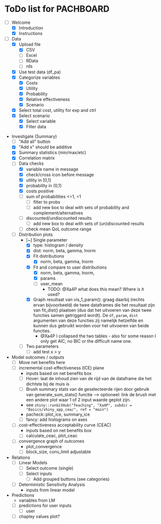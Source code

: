 # ToDo list for PACHBOARD

- [ ] Welcome
    - [x] Introduction
    - [x] Instructions
- [ ] Data
    - [x] Upload file
        - [x] CSV
        - [ ] Excel
        - [ ] RData
        - [ ] rds
    - [x] Use test data (df_pa)
    - [x] Categorize variables
        - [x] Costs
        - [x] Utility
        - [x] Probability
        - [x] Relative effectiveness
        - [x] Scenario
    - [x] Select total cost, utility for exp and ctrl
    - [x] Select scenario
        - [x] Select variable
        - [x] Filter data
- Investigate (Summary)
    - [ ] "Add all" button
    - [x] "Add x" should be additive
    - [x] Summary statistics (min/max/etc)
    - [x] Correlation matrix
    - [ ] Data checks
        - [x] variable name in message
        - [x] check/cross icon before message
        - [x] utility in [0,1]
        - [x] probability in (0,1]
        - [x] costs positive
        - [ ] sum of probabilities <=1, =1
            - [ ] filter to probs
            - [ ] add new box to deal with sets of probability and complement/alternatives
        - [ ] discounted/undiscounted results
            <!-- - [ ] filter to outcomes -->
            - [ ] add new box to deal with sets of (un)discounted results
        - [ ] check mean QoL outcome range  
    - [ ] Distribution plots
        - [~] Single parameter
            - [x] type: histogram / density
            - [x] dist: norm, beta, gamma, lnorm
            - [x] Fit distributions
                - [x] norm, beta, gamma, lnorm
            - [x] Fit and compare to user distributions
                - [x] norm, beta, gamma, lnorm,
                - [x] params
                - [ ] user_mean
                    - TODO: @Xa4P what does this mean? Where is it used?
            - [x] Graph resultaat van vis_1_param(): graag daarbij (rechts ervan bijvoorbeeld) de twee dataframes die het resultaat zijn van fit_dist() plaatsen (dus dat het   uitvoeren van deze twee functies samen getriggerd wordt). De `df`, `param`, `dist` argumenten van deze functies zij namelijk hetzelfde en kunnen dus gebruikt worden voor het uitvoeren van beide functies.
                - @Xa4P I collapsed the two tables - also for some reason I only get AIC, no BIC or the difficult name one.
        - [ ] Two parameters
            - [ ] add test x > y

- Model outcomes / outputs
    - [ ] Move net benefits here
    - [ ] incremental cost-effectiveness (ICE) plane
        - inputs based on net benefits box
        - [ ] Hover: laat de inhoud zien van de rijd van de dataframe die het dichtste bij de muis is
        - [ ] Brush summary stats van de geselecteerde rijen door gebruik van generate_sum_stats() functie --> optioneel: link de brush met een andere plot waar 1 of 2 input waarde geplot zijn.
        - see `shiny::runGitHub("Teaching", "Xa4P", subdir = "Basics/shiny_app_cea/", ref = "main")`
        - pacheck::plot_ice, summary_ice
        - [ ] fancy: add histograms on axes
    - [ ] cost-effectiveness acceptability curve (CEAC)
        - inputs based on net benefits box
        - [ ] calculate_ceac, plot_ceac
    - [ ] convergence graph of outcomes
        - plot_convergence
        - [ ] block_size, conv_limit adjustable
- Relations
    - [ ] Linear Models
        - [ ] Select outcome (single)
        - [ ] Select inputs
            - [ ] Add grouped buttons (see categories)
    - [ ] Deterministic Sensitivity Analysis
        - inputs from linear model
- Predictions
    - variables from LM
    - [ ] predictions for user inputs
        - [ ] user
    - [ ] chapley values plot?
